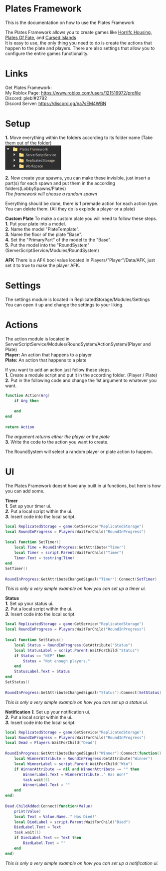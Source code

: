 # Plates Framework
This is the documentation on how to use the Plates Framework

The Plates Framework allows you to create games like [Horrifc Housing](https://www.roblox.com/games/263761432/UPDATE-Horrific-Housing), [Plates Of Fate](https://www.roblox.com/games/4783966408/Plates-of-Fate-Remastered), and [Cursed Islands](https://www.roblox.com/games/990566015/Cursed-Islands) \
It is easy to use, the only thing you need to do is create the actions that happen to the plate and players. There are also settings that allow you to configure the entire games functionality.

# Links
Get Plates Framework: \
My Roblox Page: https://www.roblox.com/users/121516972/profile \
Discord: pleb!#2792 \
Discord Server: https://discord.gg/na7sEM4WBN

# Setup
**1.** Move everything within the folders according to its folder name (Take them out of the folder) \
![Image](images/Image1.png)

**2.** Now create your spawns, you can make these invisible, just insert a part(s) for each spawn and put them in the according folders(LobbySpawns/Plates) \
*The framework will choose a random spawn*

Everything should be done, there is 1 premade action for each action type. You can delete them. (All they do is explode a player or a plate)

**Custom Plate**
To make a custom plate you will need to follow these steps. \
**1.** Put your plate into a model. \
**2.** Name the model "PlateTemplate". \
**3.** Name the floor of the plate "Base". \
**4.** Set the "PrimaryPart" of the model to the "Base". \
**5.** Put the model into the "RoundSystem" (ServerScriptService/Modules/RoundSystem)

**AFK**
There is a AFK bool value located in Players/"Player"/Data/AFK, just set it to true to make the player AFK.

# Settings
The settings module is located in ReplicatedStorage/Modules/Settings \
You can open it up and change the settings to your liking.

# Actions
The action module is located in ServerScriptService/Modules/RoundSystem/ActionSystem/(Player and Plate) \
**Player:** An action that happens to a player \
**Plate:** An action that happens to a plate 

If you want to add an action just follow these steps. \
**1.** Create a module script and put it in the according folder. (Player / Plate) \
**2.** Put in the following code and change the 1st argument to whatever you want.
```lua
function Action(Arg)
	if Arg then
		
	end
end

return Action
```
*The argument returns either the player or the plate* \
**3.** Write the code to the action you want to create. 

The RoundSystem will select a random player or plate action to happen.

# UI
The Plates Framework doesnt have any built in ui functions, but here is how you can add some.

**Timer** \
***1.*** Set up your timer ui. \
***2.*** Put a local script within the ui. \
***3.*** Insert code into the local script.
```lua
local ReplicatedStorage = game:GetService("ReplicatedStorage")
local RoundInProgress = Players:WaitForChild("RoundInProgress")

local function SetTimer()
	local Time = RoundInProgress:GetAttribute("Timer")
	local Timer = script.Parent:WaitForChild("Timer")
	Timer.Text = tostring(Time)
end
SetTimer()

RoundInProgress:GetAttributeChangedSignal("Timer"):Connect(SetTimer)
```
*This is only a very simple example on how you can set up a timer ui.*

**Status** \
***1.*** Set up your status ui. \
***2.*** Put a local script within the ui. \
***3.*** Insert code into the local script.
```lua
local ReplicatedStorage = game:GetService("ReplicatedStorage")
local RoundInProgress = Players:WaitForChild("RoundInProgress")

local function SetStatus()
	local Status = RoundInProgress:GetAttribute("Status")
	local StatusLabel = script.Parent:WaitForChild("Status")
	if Status == "NEP" then
		Status = "Not enough players."
	end
	StatusLabel.Text = Status
end
SetStatus()

RoundInProgress:GetAttributeChangedSignal("Status"):Connect(SetStatus)
```
*This is only a very simple example on how you can set up a status ui.*

**Notification**
***1.*** Set up your notification ui. \
***2.*** Put a local script within the ui. \
***3.*** Insert code into the local script.
```lua
local ReplicatedStorage = game:GetService("ReplicatedStorage")
local RoundInProgress = Players:WaitForChild("RoundInProgress")
local Dead = Players:WaitForChild("Dead")

RoundInProgress:GetAttributeChangedSignal("Winner"):Connect(function()
	local WinnerAttribute = RoundInProgress:GetAttribute("Winner")
	local WinnerLabel = script.Parent:WaitForChild("Win")
	if WinnerAttribute ~= nil and WinnerAttribute ~= "" then
		WinnerLabel.Text = WinnerAttribute.." Has Won!"
		task.wait(5)
		WinnerLabel.Text = ""
	end
end)

Dead.ChildAdded:Connect(function(Value)
	print(Value)
	local Text = Value.Name.." Has Died!"
	local DiedLabel = script.Parent:WaitForChild("Died")
	DiedLabel.Text = Text
	task.wait(1)
	if DiedLabel.Text == Text then
		DiedLabel.Text = ""
	end
end)
```
*This is only a very simple example on how you can set up a notification ui.*
